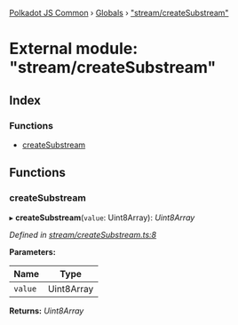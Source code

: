 [Polkadot JS Common](../README.md) › [Globals](../globals.md) › ["stream/createSubstream"](_stream_createsubstream_.md)

# External module: "stream/createSubstream"

## Index

### Functions

* [createSubstream](_stream_createsubstream_.md#createsubstream)

## Functions

###  createSubstream

▸ **createSubstream**(`value`: Uint8Array): *Uint8Array*

*Defined in [stream/createSubstream.ts:8](https://github.com/polkadot-js/common/blob/4e4ff5de/packages/trie-codec/src/stream/createSubstream.ts#L8)*

**Parameters:**

Name | Type |
------ | ------ |
`value` | Uint8Array |

**Returns:** *Uint8Array*
